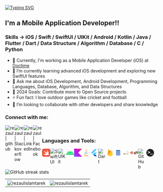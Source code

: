 
[![Typing SVG](https://readme-typing-svg.herokuapp.com?font=&size=23&pause=1000&width=440&lines=Hi+there+%F0%9F%91%8B%F0%9F%8F%BC+%2C+I'm+Rezaul+Islam)](https://github.com/rezaulislamtarek)

## I'm a Mobile Application Developer!!

### Skills -> iOS / Swift / SwiftUI / UIKit / Android / Kotlin / Java / Flutter / Dart / Data Structure / Algorithm / Database / C / Python 

- 🔭 Currently, I'm working as a Mobile Application Developer (iOS) at [Doctime](https://doctime.com.bd/)
- 🌱 I’m currently learning advanced iOS development and exploring new SwiftUI features
- 💬 Ask me about iOS Development, Android Development, Programming Languages, Database, Algorithm, and Data Structures
- 🥅 2024 Goals: Contribute more to Open Source projects
- ⚡ Fun fact: I love outdoor games like cricket and football
- 👯 I’m looking to collaborate with other developers and share knowledge

### Connect with me:
[stackoverflow]: https://stackoverflow.com/users/8543717/rezaul-islam
[facebook]: https://www.facebook.com/tarek.prog
[linkedin]: https://www.linkedin.com/in/md-rezaul-islam-tarek/
[github]: https://github.com/rezaulislamtarek

[<img align="left" alt="rezaul | github" width="30px" src="https://encrypted-tbn0.gstatic.com/images?q=tbn:ANd9GcQN0Uu0auB-_30X62d-vUYM-jhN4TkqPqgv6A&usqp=CAU" />][github]
[<img align="left" alt="rezaul | Stackoverflow" width="30px" src="https://upload.wikimedia.org/wikipedia/commons/thumb/e/ef/Stack_Overflow_icon.svg/768px-Stack_Overflow_icon.svg.png" />][stackoverflow]
[<img align="left" alt="rezaul | LinkedIn" width="30px" src="https://www.citypng.com/public/uploads/preview/hd-square-white-outline-linkedin-icon-png-31624155196exv4kdg0si.png" />][linkedin]
[<img align="left" alt="rezaul | Facebook" width="30px" src="https://www.freeiconspng.com/uploads/images-facebook-f-logo-png-transparent-background-page-2-29.png" />][facebook]

<br />

### Languages and Tools:

<img align="left" alt="iOS" width="26px" src="https://raw.githubusercontent.com/github/explore/80688e429a7d4ef2fca1e82350fe8e3517d3494d/topics/swift/swift.png" />
<img align="left" alt="SwiftUI" width="26px" src="https://swiftwithmajid.com/public/swiftui.png" />
<img align="left" alt="UIKit" width="26px" src="https://encrypted-tbn0.gstatic.com/images?q=tbn:ANd9GcQqKwM6C7-BixKbYfCvQlnQlZl6W1BRIBV4toUdAiaGomSFmw27WA8NoIMUCleoqlTxy5I&usqp=CAU" />
<img align="left" alt="Android" width="26px" src="https://raw.githubusercontent.com/github/explore/80688e429a7d4ef2fca1e82350fe8e3517d3494d/topics/android/android.png" />
<img align="left" alt="Kotlin" width="26px" src="https://raw.githubusercontent.com/github/explore/80688e429a7d4ef2fca1e82350fe8e3517d3494d/topics/kotlin/kotlin.png" />
<img align="left" alt="Java" width="26px" src="https://raw.githubusercontent.com/github/explore/80688e429a7d4ef2fca1e82350fe8e3517d3494d/topics/java/java.png" />
<img align="left" alt="Flutter" width="26px" src="https://raw.githubusercontent.com/github/explore/80688e429a7d4ef2fca1e82350fe8e3517d3494d/topics/flutter/flutter.png" />
<img align="left" alt="Dart" width="26px" src="https://avatars.githubusercontent.com/u/1609975?s=280&v=4" />
<img align="left" alt="Firebase" width="26px" src="https://raw.githubusercontent.com/github/explore/80688e429a7d4ef2fca1e82350fe8e3517d3494d/topics/firebase/firebase.png" />
<img align="left" alt="SQL" width="26px" src="https://raw.githubusercontent.com/github/explore/80688e429a7d4ef2fca1e82350fe8e3517d3494d/topics/sql/sql.png" />
<img align="left" alt="MySQL" width="26px" src="https://raw.githubusercontent.com/github/explore/80688e429a7d4ef2fca1e82350fe8e3517d3494d/topics/mysql/mysql.png" />
<img align="left" alt="Git" width="26px" src="https://raw.githubusercontent.com/github/explore/80688e429a7d4ef2fca1e82350fe8e3517d3494d/topics/git/git.png" />
<img align="left" alt="GitHub" width="26px" src="https://encrypted-tbn0.gstatic.com/images?q=tbn:ANd9GcQN0Uu0auB-_30X62d-vUYM-jhN4TkqPqgv6A&usqp=CAU" />
<img align="left" alt="Terminal" width="26px" src="https://raw.githubusercontent.com/github/explore/80688e429a7d4ef2fca1e82350fe8e3517d3494d/topics/terminal/terminal.png" />

<br />
<br />

![GitHub streak stats](https://github-readme-streak-stats.herokuapp.com/?user=rezaulislamtarek&theme=dark)  

<table cellspacing="0" cellpadding="0" style="border:none;" align="center">
  <tr>
    <td>
      <img align="center" src="https://github-readme-stats.vercel.app/api/top-langs/?username=rezaulislamtarek&theme=dark&layout=compact" alt="rezaulislamtarek" />
    </td>
    <td>
      <img align="center" src="https://github-readme-stats.vercel.app/api?username=rezaulislamtarek&show_icons=true&theme=dark&line_height=27&count_private=true&hide=issues" alt="rezaulislamtarek" />
    </td>
  </tr>
</table>
